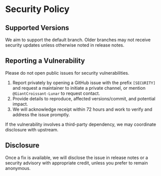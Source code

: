 # Security Policy

## Supported Versions

We aim to support the default branch. Older branches may not receive security updates unless otherwise noted in release notes.

## Reporting a Vulnerability

Please do not open public issues for security vulnerabilities.

1. Report privately by opening a GitHub issue with the prefix `[SECURITY]` and request a maintainer to initiate a private channel, or mention `@GiantCroissant-Lunar` to request contact.
2. Provide details to reproduce, affected versions/commit, and potential impact.
3. We will acknowledge receipt within 72 hours and work to verify and address the issue promptly.

If the vulnerability involves a third-party dependency, we may coordinate disclosure with upstream.

## Disclosure

Once a fix is available, we will disclose the issue in release notes or a security advisory with appropriate credit, unless you prefer to remain anonymous.
